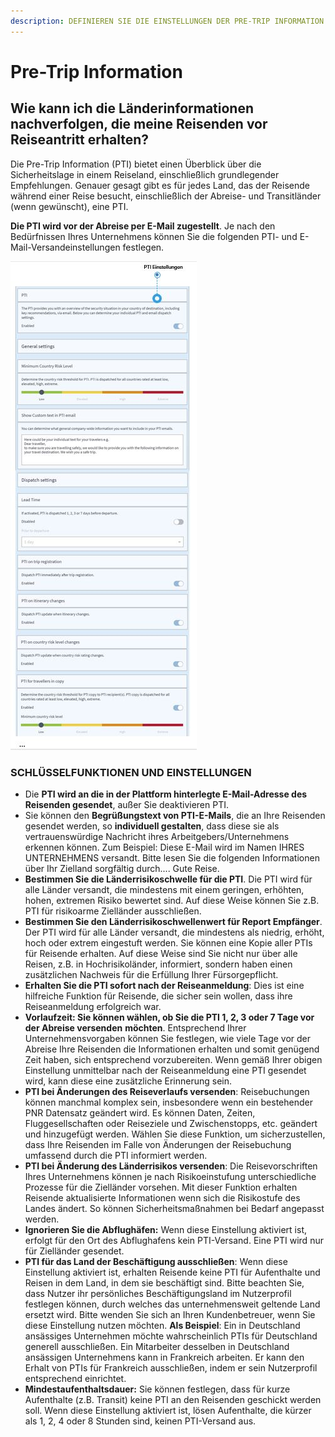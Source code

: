 ```yaml
---
description: DEFINIEREN SIE DIE EINSTELLUNGEN DER PRE-TRIP INFORMATION
---
```


# Pre-Trip Information

## Wie kann ich die Länderinformationen nachverfolgen, die meine Reisenden vor Reiseantritt erhalten?

Die Pre-Trip Information \(PTI\) bietet einen Überblick über die Sicherheitslage in einem Reiseland, einschließlich grundlegender Empfehlungen. Genauer gesagt gibt es für jedes Land, das der Reisende während einer Reise besucht, einschließlich der Abreise- und Transitländer \(wenn gewünscht\), eine PTI.

**Die PTI wird vor der Abreise per E-Mail zugestellt**. Je nach den Bedürfnissen Ihres Unternehmens können Sie die folgenden PTI- und E-Mail-Versandeinstellungen festlegen.

![](../../.gitbook/assets/pti_img01.JPG)

### SCHLÜSSELFUNKTIONEN UND EINSTELLUNGEN

* Die **PTI wird an die in der Plattform hinterlegte E-Mail-Adresse des Reisenden gesendet**, außer Sie deaktivieren PTI.
* Sie können den **Begrüßungstext von PTI-E-Mails**, die an Ihre Reisenden gesendet werden, so **individuell gestalten**, dass diese sie als vertrauenswürdige Nachricht ihres Arbeitgebers/Unternehmens erkennen können. Zum Beispiel: Diese E-Mail wird im Namen IHRES UNTERNEHMENS versandt. Bitte lesen Sie die folgenden Informationen über Ihr Zielland sorgfältig durch.... Gute Reise.
* **Bestimmen Sie die Länderrisikoschwelle für die PTI**. Die PTI wird für alle Länder versandt, die mindestens mit einem geringen, erhöhten, hohen, extremen Risiko bewertet sind. Auf diese Weise können Sie z.B. PTI für risikoarme Zielländer ausschließen.
* **Bestimmen Sie den Länderrisikoschwellenwert für Report Empfänger**. Der PTI wird für alle Länder versandt, die mindestens als niedrig, erhöht, hoch oder extrem eingestuft werden. Sie können eine Kopie aller PTIs für Reisende erhalten. Auf diese Weise sind Sie nicht nur über alle Reisen, z.B. in Hochrisikoländer, informiert, sondern haben einen zusätzlichen Nachweis für die Erfüllung Ihrer Fürsorgepflicht.
* **Erhalten Sie die PTI sofort nach der Reiseanmeldung**: Dies ist eine hilfreiche Funktion für Reisende, die sicher sein wollen, dass ihre Reiseanmeldung erfolgreich war.
* **Vorlaufzeit: Sie können wählen, ob Sie die PTI 1, 2, 3 oder 7 Tage vor der Abreise versenden** **möchten**. Entsprechend Ihrer Unternehmensvorgaben können Sie festlegen, wie viele Tage vor der Abreise Ihre Reisenden die Informationen erhalten und somit genügend Zeit haben, sich entsprechend vorzubereiten. Wenn gemäß Ihrer obigen Einstellung unmittelbar nach der Reiseanmeldung eine PTI gesendet wird, kann diese eine zusätzliche Erinnerung sein.
* **PTI bei Änderungen des Reiseverlaufs versenden**: Reisebuchungen können manchmal komplex sein, insbesondere wenn ein bestehender PNR Datensatz geändert wird. Es können Daten, Zeiten, Fluggesellschaften oder Reiseziele und Zwischenstopps, etc. geändert und hinzugefügt werden. Wählen Sie diese Funktion, um sicherzustellen, dass Ihre Reisenden im Falle von Änderungen der Reisebuchung umfassend durch die PTI informiert werden.
* **PTI bei Änderung des Länderrisikos versenden**: Die Reisevorschriften Ihres Unternehmens können je nach Risikoeinstufung unterschiedliche Prozesse für die Zielländer vorsehen. Mit dieser Funktion erhalten Reisende aktualisierte Informationen wenn sich die Risikostufe des Landes ändert. So können Sicherheitsmaßnahmen bei Bedarf angepasst werden.
* **Ignorieren Sie die Abflughäfen:** Wenn diese Einstellung aktiviert ist, erfolgt für den Ort des Abflughafens kein PTI-Versand. Eine PTI wird nur für Zielländer gesendet.
* **PTI für das Land der Beschäftigung ausschließen**: Wenn diese Einstellung aktiviert ist, erhalten Reisende keine PTI für Aufenthalte und Reisen in dem Land, in dem sie beschäftigt sind. Bitte beachten Sie, dass Nutzer ihr persönliches Beschäftigungsland im Nutzerprofil festlegen können, durch welches das unternehmensweit geltende Land ersetzt wird. Bitte wenden Sie sich an Ihren Kundenbetreuer, wenn Sie diese Einstellung nutzen möchten. **Als Beispiel**: Ein in Deutschland ansässiges Unternehmen möchte wahrscheinlich PTIs für Deutschland generell ausschließen. Ein Mitarbeiter desselben in Deutschland ansässigen Unternehmens kann in Frankreich arbeiten. Er kann den Erhalt von PTIs für Frankreich ausschließen, indem er sein Nutzerprofil entsprechend einrichtet. 
* **Mindestaufenthaltsdauer:** Sie können festlegen, dass für kurze Aufenthalte \(z.B. Transit\) keine PTI an den Reisenden geschickt werden soll. Wenn diese Einstellung aktiviert ist, lösen Aufenthalte, die kürzer als 1, 2, 4 oder 8 Stunden sind, keinen PTI-Versand aus.

